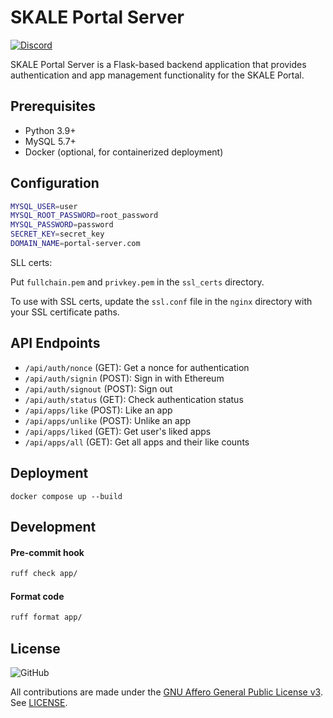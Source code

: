# SKALE Portal Server

[![Discord](https://img.shields.io/discord/534485763354787851.svg)](https://discord.gg/vvUtWJB)

SKALE Portal Server is a Flask-based backend application that provides authentication and app management functionality for the SKALE Portal.

## Prerequisites

- Python 3.9+
- MySQL 5.7+
- Docker (optional, for containerized deployment)

## Configuration

```bash
MYSQL_USER=user
MYSQL_ROOT_PASSWORD=root_password
MYSQL_PASSWORD=password
SECRET_KEY=secret_key
DOMAIN_NAME=portal-server.com
```

SLL certs:

Put `fullchain.pem` and `privkey.pem` in the `ssl_certs` directory.

To use with SSL certs, update the `ssl.conf` file in the `nginx` directory with your SSL certificate paths.

## API Endpoints

- `/api/auth/nonce` (GET): Get a nonce for authentication
- `/api/auth/signin` (POST): Sign in with Ethereum
- `/api/auth/signout` (POST): Sign out
- `/api/auth/status` (GET): Check authentication status
- `/api/apps/like` (POST): Like an app
- `/api/apps/unlike` (POST): Unlike an app
- `/api/apps/liked` (GET): Get user's liked apps
- `/api/apps/all` (GET): Get all apps and their like counts

## Deployment

```
docker compose up --build
```

## Development

#### Pre-commit hook

```bash
ruff check app/
```

#### Format code

```bash
ruff format app/
```

## License

![GitHub](https://img.shields.io/github/license/skalenetwork/skale.py.svg)

All contributions are made under the [GNU Affero General Public License v3](https://www.gnu.org/licenses/agpl-3.0.en.html). See [LICENSE](LICENSE).
